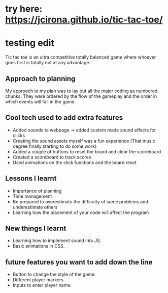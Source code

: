 # try here: https://jcirona.github.io/tic-tac-toe/

# testing edit

Tic tac toe is an ultra competitive totally balanced game where whoever goes first is totally not at any advantage.

## Approach to planning

My approach to my plan was to lay out all the major coding as numbered chunks. They were ordered by the flow of the gameplay and the order in which events will fall
in the game.

## Cool tech used to add extra features

- Added sounds to webpage -> added custom made sound effects for clicks
- Creating the sound assets myself was a fun experience (That music degree finally starting to do some work)
- Added a couple of buttons to reset the board and clear the scoreboard
- Created a scoreboard to track scores
- Used animations on the click functions and the board reset

## Lessons I learnt
- Importance of planning
- Time management 
- Be prepared to overestimate the difficulty of some problems and underestimate others
- Learning how the placement of your code will affect the program

## New things I learnt
- Learning how to implement sound into JS.
- Basic animations in CSS.




## future features you want to add down the line

- Button to change the style of the game.
- Different player markers.
- Inputs to enter player name.
